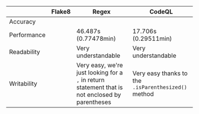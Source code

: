 || Flake8 | Regex | CodeQL |
|---|---|---|---|
Accuracy | | | |
Performance | | 46.487s (0.77478min) | 17.706s (0.29511min) |
Readability | | Very understandable | Very understandable |
Writability | | Very easy, we're just looking for a `,` in return statement that is not enclosed by parentheses | Very easy thanks to the `.isParenthesized()` method |